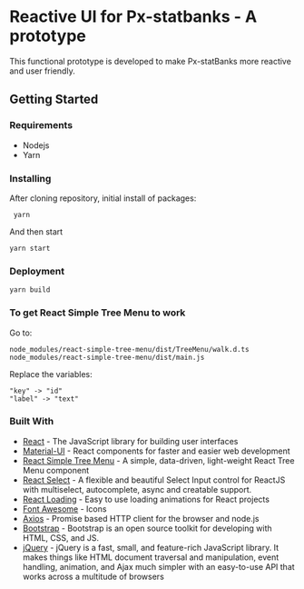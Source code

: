 # Reactive UI for Px-statbanks - A prototype

This functional prototype is developed to make Px-statBanks more reactive and user friendly.

## Getting Started

### Requirements

- Nodejs
- Yarn

### Installing

After cloning repository, initial install of packages:

```
 yarn
```

And then start

```
yarn start
```

### Deployment

```
yarn build
```

### To get React Simple Tree Menu to work

Go to:

```
node_modules/react-simple-tree-menu/dist/TreeMenu/walk.d.ts
node_modules/react-simple-tree-menu/dist/main.js
```

Replace the variables:

```
"key" -> "id"
"label" -> "text"
```

### Built With

- [React](https://reactjs.org/) - The JavaScript library for building user interfaces
- [Material-UI](https://material-ui.com/) - React components for faster and easier web development
- [React Simple Tree Menu](https://www.npmjs.com/package/react-simple-tree-menu) - A simple, data-driven, light-weight React Tree Menu component
- [React Select](https://react-select.com/home) - A flexible and beautiful Select Input control for ReactJS with multiselect, autocomplete, async and creatable support.
- [React Loading](https://www.npmjs.com/package/react-loading) - Easy to use loading animations for React projects
- [Font Awesome](https://fontawesome.com/) - Icons
- [Axios](https://www.npmjs.com/package/axios) - Promise based HTTP client for the browser and node.js
- [Bootstrap](https://getbootstrap.com/) - Bootstrap is an open source toolkit for developing with HTML, CSS, and JS.
- [jQuery](https://jquery.com/) - jQuery is a fast, small, and feature-rich JavaScript library. It makes things like HTML document traversal and manipulation, event handling, animation, and Ajax much simpler with an easy-to-use API that works across a multitude of browsers

